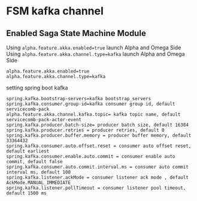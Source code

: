 # FSM kafka channel
## Enabled Saga State Machine Module

Using `alpha.feature.akka.enabled=true` launch Alpha and Omega Side 
Using `alpha.feature.akka.channel.type=kafka` launch Alpha and Omega Side 

```properties
alpha.feature.akka.enabled=true
alpha.feature.akka.channel.type=kafka
```

setting spring boot kafka
```
spring.kafka.bootstrap-servers=kafka bootstrap_servers 
spring.kafka.consumer.group-id=kafka consumer group id, default servicecomb-pack
alpha.feature.akka.channel.kafka.topic= kafka topic name, default servicecomb-pack-actor-event
spring.kafka.producer.batch-size= producer batch size, default 16384
spring.kafka.producer.retries = producer retries, default 0
spring.kafka.producer.buffer.memory = producer buffer memory, default 33364432
spring.kafka.consumer.auto.offset.reset = consumer auto offset reset, default earliest
spring.kafka.consumer.enable.auto.commit = consumer enable auto commit, default false
spring.kafka.consumer.auto.commit.interval.ms = consumer auto commit interval ms, default 100
spring.kafka.listener.ackMode = consumer listener ack mode , default AckMode.MANUAL_IMMEDIATE
spring.kafka.listener.pollTimeout = consumer listener pool timeout, default 1500 ms
```
